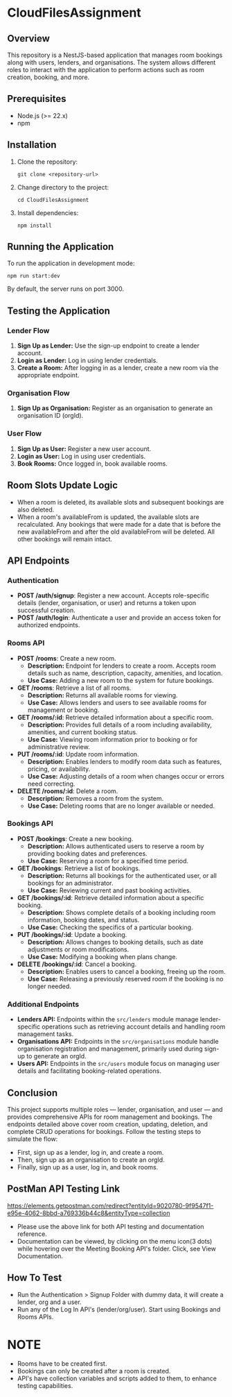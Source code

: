 # CloudFilesAssignment

## Overview
This repository is a NestJS-based application that manages room bookings along with users, lenders, and organisations. The system allows different roles to interact with the application to perform actions such as room creation, booking, and more.

## Prerequisites
- Node.js (>= 22.x)
- npm

## Installation
1. Clone the repository:
   ```
   git clone <repository-url>
   ```
2. Change directory to the project:
   ```
   cd CloudFilesAssignment
   ```
3. Install dependencies:
   ```
   npm install
   ```

## Running the Application
To run the application in development mode:
```
npm run start:dev
```
By default, the server runs on port 3000.

## Testing the Application

### Lender Flow
1. **Sign Up as Lender:** Use the sign-up endpoint to create a lender account.
2. **Login as Lender:** Log in using lender credentials.
3. **Create a Room:** After logging in as a lender, create a new room via the appropriate endpoint.

### Organisation Flow
1. **Sign Up as Organisation:** Register as an organisation to generate an organisation ID (orgId).

### User Flow
1. **Sign Up as User:** Register a new user account.
2. **Login as User:** Log in using user credentials.
3. **Book Rooms:** Once logged in, book available rooms.

## Room Slots Update Logic

- When a room is deleted, its available slots and subsequent bookings are also deleted.
- When a room's availableFrom is updated, the available slots are recalculated. Any bookings that were made for a date that is before the new availableFrom and after the old availableFrom will be deleted. All other bookings will remain intact.

## API Endpoints

### Authentication
- **POST /auth/signup**: Register a new account. Accepts role-specific details (lender, organisation, or user) and returns a token upon successful creation.
- **POST /auth/login**: Authenticate a user and provide an access token for authorized endpoints.

### Rooms API
- **POST /rooms**: Create a new room.
  - **Description:** Endpoint for lenders to create a room. Accepts room details such as name, description, capacity, amenities, and location.
  - **Use Case:** Adding a new room to the system for future bookings.
- **GET /rooms**: Retrieve a list of all rooms.
  - **Description:** Returns all available rooms for viewing.
  - **Use Case:** Allows lenders and users to see available rooms for management or booking.
- **GET /rooms/:id**: Retrieve detailed information about a specific room.
  - **Description:** Provides full details of a room including availability, amenities, and current booking status.
  - **Use Case:** Viewing room information prior to booking or for administrative review.
- **PUT /rooms/:id**: Update room information.
  - **Description:** Enables lenders to modify room data such as features, pricing, or availability.
  - **Use Case:** Adjusting details of a room when changes occur or errors need correcting.
- **DELETE /rooms/:id**: Delete a room.
  - **Description:** Removes a room from the system.
  - **Use Case:** Deleting rooms that are no longer available or needed.

### Bookings API
- **POST /bookings**: Create a new booking.
  - **Description:** Allows authenticated users to reserve a room by providing booking dates and preferences.
  - **Use Case:** Reserving a room for a specified time period.
- **GET /bookings**: Retrieve a list of bookings.
  - **Description:** Returns all bookings for the authenticated user, or all bookings for an administrator.
  - **Use Case:** Reviewing current and past booking activities.
- **GET /bookings/:id**: Retrieve detailed information about a specific booking.
  - **Description:** Shows complete details of a booking including room information, booking dates, and status.
  - **Use Case:** Checking the specifics of a particular booking.
- **PUT /bookings/:id**: Update a booking.
  - **Description:** Allows changes to booking details, such as date adjustments or room modifications.
  - **Use Case:** Modifying a booking when plans change.
- **DELETE /bookings/:id**: Cancel a booking.
  - **Description:** Enables users to cancel a booking, freeing up the room.
  - **Use Case:** Releasing a previously reserved room if the booking is no longer needed.

### Additional Endpoints
- **Lenders API:** Endpoints within the `src/lenders` module manage lender-specific operations such as retrieving account details and handling room management tasks.
- **Organisations API:** Endpoints in the `src/organisations` module handle organisation registration and management, primarily used during sign-up to generate an orgId.
- **Users API:** Endpoints in the `src/users` module focus on managing user details and facilitating booking-related operations.

## Conclusion
This project supports multiple roles — lender, organisation, and user — and provides comprehensive APIs for room management and bookings. The endpoints detailed above cover room creation, updating, deletion, and complete CRUD operations for bookings. Follow the testing steps to simulate the flow:
- First, sign up as a lender, log in, and create a room.
- Then, sign up as an organisation to create an orgId.
- Finally, sign up as a user, log in, and book rooms.

## PostMan API Testing Link
https://elements.getpostman.com/redirect?entityId=9020780-9f9547f1-e95e-4062-8bbd-a769336b44c8&entityType=collection
 - Please use the above link for both API testing and documentation reference.
 - Documentation can be viewed, by clicking on the menu icon(3 dots) while hovering over the Meeting Booking API's folder. Click, see View Documentation.


## How To Test
- Run the Authentication > Signup Folder with dummy data, it will create a lender, org and a user.
- Run any of the Log In API's (lender/org/user). Start using Bookings and Rooms APIs.

# NOTE
- Rooms have to be created first.
- Bookings can only be created after a room is created.
- API's have collection variables and scripts added to them, to enhance testing capabilities.